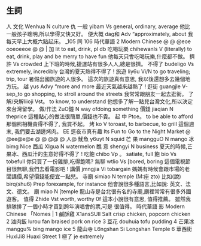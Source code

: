 ## 生詞
人    文化                Wenhua            N culture
仇   一般              yibam              Vs general, ordinary, average
他比一般孩子聰明,所以學得又快又好。
便大概                dag和              Adv “approximately, about
我每天早上大概六點起床。                                      _105
同
106
時代華語            2
Modern Chinese
@ @ @eoe ooeoeeoe @ @
|
加  lit  to eat, drink, pl  db
吃喝玩樂 chihewanls  V  (literally) to eat, drink, play and be merry
to have fun
他每天只會吃喝玩樂,什麼都不做。
擠                    許                     Vs crowded
上下班的時候,捷運站有很多人人,總是很擠。
不得了         budeligo         Vs extremely, incredibly
台灣的夏天熱得不得了 !
旅遊              liy6u            Vi/N to go traveling; trip, tour
暑假出國旅遊的人很多。
這次的旅遊真有意思, 我以後還想多去幾個地方玩。
越                      yus                  Advy “more and more
最近天氣越來越熱了 !
逛街               guangjle        V-sep_to go shopping, to stroll around the streets
我常常跟朋友一起去逛街。
了解/央解liioji               Vst。 to know, to understand
他想多了解一點兒台灣文化,所以決定來台灣留學。
做/作法          ZuO鐘                N way ofdoing something
價錢      jiaqian     N theprice
這種點心的做法很簡單,價錢也不貴。
起                    中                   Ptce。 to be able to afford
那個照相機貴得不得了, 我買不起。
烤                     ko                   V toroast, to barbecue, to grill
這個週末, 我們要去湖邊烤肉。
EE
逛夜市真有趣
Its Fun to Go to the Night Market
@ @ee@e@e
@ @ @@ @ 人@
魷魚                y6uyt               N squid
芒 果                        mangguO                N mango
冰                     bimg                 Nice
西瓜                XIgua                N watermelon
瞧 意                shengyi             N business
夏天的時候,芒果冰、西瓜汁的生意好得不得了 !
吃飽                chibo             Vp 。 satiate, full
飽                       bio                    Vs tobefull
你只買了一份雞排,吃得飽嗎?
無聊                wtlio             Vs [bored, boring
這個電視節目很無聊,我們去看電影吧 !
講價      jmngjia     Vi tobargain
媽媽有時候會跟市場的老闆講價,希望價錢能便宜一點兒。
寺廟                 simiao              N temple (M:座 zto)
比如(說) birq(shu6) Prep forexample, for instance
他會說很多種語言,比如說: 英文、法文、德文。
廟                 miao              N [temple
龍山寺是台北很有名的寺廟,廟裡常常有很多外國遊客。
值得       Zhide       Vst worth, worthy 0f
這本小說很有意思, 值得推薦。
雖然我排隊排了一個小時才買到跨年演唱會的票,可是
很值得。
時代華語            影
Modern Chinese
「Nomes |
1 鹹酥雞           X1ansSUII                   Salt crisp chicken, popcorn chicken
2 滷肉飯            lurou fan                  braised pork on rice
3 豆花                      douhuia                          tofu pudding
4 芒果冰            manggu% bing           mango ice
5 龍山寺            L6ngshan Si             Longshan Temple
6 華西街    HuxIJi8      Huaxi Street
1 極了                   je                              extremely
